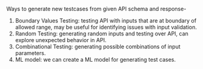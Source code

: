 Ways to generate new testcases from given API schema and response-

1. Boundary Values Testing: testing API with inputs that are at boundary of allowed range, may be useful for identifying issues with input validation.
2. Random Testing: generating random inputs and testing over API, can explore unexpected behavior in API.
3. Combinational Testing: generating possible combinations of input parameters.
4. ML model: we can create a ML model for generating test cases.